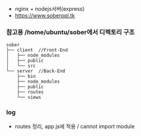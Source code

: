 - nginx + nodejs서버(express)
- <https://www.soberppl.tk>

### 참고용  /home/ubuntu/sober에서 디렉토리 구조
```
sober
├── client  //Front-End
│   ├── node_modules
│   ├── public
│   └── src
└── server  //Back-End
    ├── bin
    ├── node_modules
    ├── public
    ├── routes
    └── views
```

### log
- routes 정리, app.js에 적용 / cannot import module  



